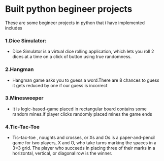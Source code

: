 # Built python begineer projects 
These are some begineer projects in python that i have implemented includes

### 1.Dice Simulator: 
 * Dice Simulator is a virtual dice rolling application, which lets you roll 2 dices at a time on a click of button using true randomness.
### 2.Hangman
 * Hangman game asks you to guess a word.There are 8 chances to guess it gets reduced by one if our guess is incorrect
### 3.Minesweeper
 * It is logic-based-game placed in rectangular board contains some random mines.If player clicks randomly placed mines the game ends
### 4.Tic-Tac-Toe
 * Tic-tac-toe , noughts and crosses, or Xs and Os is a paper-and-pencil game for two players, X and O, who take turns marking the spaces in a 3×3 grid.
   The player who succeeds in placing three of their marks in a horizontal, vertical, or diagonal row is the winner.
